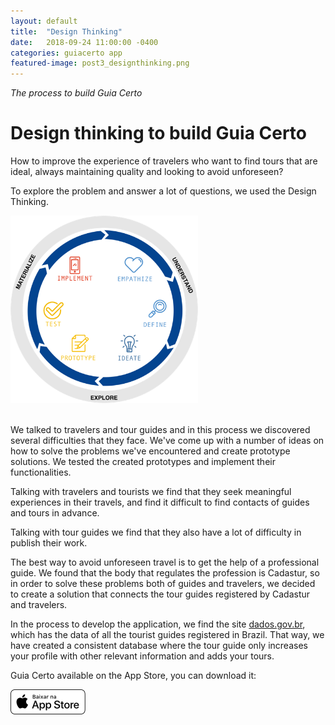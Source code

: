 ```yaml
---
layout: default
title:  "Design Thinking"
date:   2018-09-24 11:00:00 -0400
categories: guiacerto app
featured-image: post3_designthinking.png
---
```


_The process to build Guia Certo_

# Design thinking to build Guia Certo


How to improve the experience of travelers who want to find tours that are ideal, always maintaining quality and looking to avoid unforeseen?

To explore the problem and answer a lot of questions, we used the Design Thinking.

<img src="https://github.com/julianny-favinha/julianny-favinha.github.io/raw/master/images/designthinking/design_thinking_cycle.png" style="width: 300px"><br><br>

We talked to travelers and tour guides and in this process we discovered several difficulties that they face. We've come up with a number of ideas on how to solve the problems we've encountered and create prototype solutions. We tested the created prototypes and implement their functionalities.

Talking with travelers and tourists we find that they seek meaningful experiences in their travels, and find it difficult to find contacts of guides and tours in advance.

Talking with tour guides we find that they also have a lot of difficulty in publish their work.

The best way to avoid unforeseen travel is to get the help of a professional guide. We found that the body that regulates the profession is Cadastur, so in order to solve these problems both of guides and travelers, we decided to create a solution that connects the tour guides registered by Cadastur and travelers.

In the process to develop the application, we find the site <a href="http://dados.gov.br">dados.gov.br</a>, which has the data of all the tourist guides registered in Brazil. That way, we have created a consistent database where the tour guide only increases your profile with other relevant information and adds your tours.


Guia Certo available on the App Store, you can download it:

<a href="https://itunes.apple.com/br/app/guia-certo/id1322027177?mt=8"><img src="https://github.com/julianny-favinha/julianny-favinha.github.io/raw/master/images/download_app_store.png"></a>